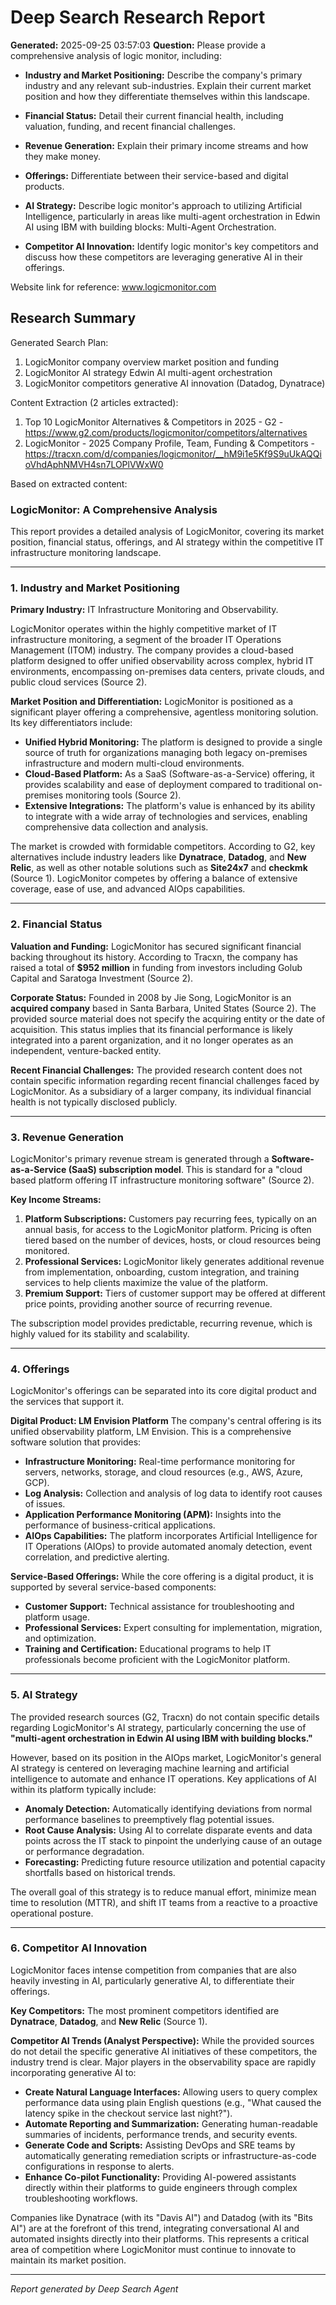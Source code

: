 # Deep Search Research Report

**Generated:** 2025-09-25 03:57:03
**Question:** Please provide a comprehensive analysis of logic monitor, including:

* **Industry and Market Positioning:** Describe the company's primary industry and any relevant sub-industries. Explain their current market position and how they differentiate themselves within this landscape.

* **Financial Status:** Detail their current financial health, including valuation, funding, and recent financial challenges.

* **Revenue Generation:** Explain their primary income streams and how they make money.

* **Offerings:** Differentiate between their service-based and digital products.

* **AI Strategy:** Describe logic monitor's approach to utilizing Artificial Intelligence, particularly in areas like multi-agent orchestration in Edwin AI using IBM with building blocks: Multi-Agent Orchestration.

* **Competitor AI Innovation:** Identify logic monitor's key competitors and discuss how these competitors are leveraging generative AI in their offerings.

Website link for reference: www.logicmonitor.com

## Research Summary


Generated Search Plan:
1. LogicMonitor company overview market position and funding
2. LogicMonitor AI strategy Edwin AI multi-agent orchestration
3. LogicMonitor competitors generative AI innovation (Datadog, Dynatrace)

Content Extraction (2 articles extracted):
1. Top 10 LogicMonitor Alternatives & Competitors in 2025 - G2 - https://www.g2.com/products/logicmonitor/competitors/alternatives
2. LogicMonitor - 2025 Company Profile, Team, Funding & Competitors - https://tracxn.com/d/companies/logicmonitor/__hM9i1e5Kf9S9uUkAQQioVhdAphNMVH4sn7LOPlVWxW0

Based on extracted content:
### **LogicMonitor: A Comprehensive Analysis**

This report provides a detailed analysis of LogicMonitor, covering its market position, financial status, offerings, and AI strategy within the competitive IT infrastructure monitoring landscape.

---

### **1. Industry and Market Positioning**

**Primary Industry:** IT Infrastructure Monitoring and Observability.

LogicMonitor operates within the highly competitive market of IT infrastructure monitoring, a segment of the broader IT Operations Management (ITOM) industry. The company provides a cloud-based platform designed to offer unified observability across complex, hybrid IT environments, encompassing on-premises data centers, private clouds, and public cloud services (Source 2).

**Market Position and Differentiation:**
LogicMonitor is positioned as a significant player offering a comprehensive, agentless monitoring solution. Its key differentiators include:

*   **Unified Hybrid Monitoring:** The platform is designed to provide a single source of truth for organizations managing both legacy on-premises infrastructure and modern multi-cloud environments.
*   **Cloud-Based Platform:** As a SaaS (Software-as-a-Service) offering, it provides scalability and ease of deployment compared to traditional on-premises monitoring tools (Source 2).
*   **Extensive Integrations:** The platform's value is enhanced by its ability to integrate with a wide array of technologies and services, enabling comprehensive data collection and analysis.

The market is crowded with formidable competitors. According to G2, key alternatives include industry leaders like **Dynatrace**, **Datadog**, and **New Relic**, as well as other notable solutions such as **Site24x7** and **checkmk** (Source 1). LogicMonitor competes by offering a balance of extensive coverage, ease of use, and advanced AIOps capabilities.

---

### **2. Financial Status**

**Valuation and Funding:**
LogicMonitor has secured significant financial backing throughout its history. According to Tracxn, the company has raised a total of **$952 million** in funding from investors including Golub Capital and Saratoga Investment (Source 2).

**Corporate Status:**
Founded in 2008 by Jie Song, LogicMonitor is an **acquired company** based in Santa Barbara, United States (Source 2). The provided source material does not specify the acquiring entity or the date of acquisition. This status implies that its financial performance is likely integrated into a parent organization, and it no longer operates as an independent, venture-backed entity.

**Recent Financial Challenges:**
The provided research content does not contain specific information regarding recent financial challenges faced by LogicMonitor. As a subsidiary of a larger company, its individual financial health is not typically disclosed publicly.

---

### **3. Revenue Generation**

LogicMonitor's primary revenue stream is generated through a **Software-as-a-Service (SaaS) subscription model**. This is standard for a "cloud based platform offering IT infrastructure monitoring software" (Source 2).

**Key Income Streams:**
1.  **Platform Subscriptions:** Customers pay recurring fees, typically on an annual basis, for access to the LogicMonitor platform. Pricing is often tiered based on the number of devices, hosts, or cloud resources being monitored.
2.  **Professional Services:** LogicMonitor likely generates additional revenue from implementation, onboarding, custom integration, and training services to help clients maximize the value of the platform.
3.  **Premium Support:** Tiers of customer support may be offered at different price points, providing another source of recurring revenue.

The subscription model provides predictable, recurring revenue, which is highly valued for its stability and scalability.

---

### **4. Offerings**

LogicMonitor's offerings can be separated into its core digital product and the services that support it.

**Digital Product: LM Envision Platform**
The company's central offering is its unified observability platform, LM Envision. This is a comprehensive software solution that provides:
*   **Infrastructure Monitoring:** Real-time performance monitoring for servers, networks, storage, and cloud resources (e.g., AWS, Azure, GCP).
*   **Log Analysis:** Collection and analysis of log data to identify root causes of issues.
*   **Application Performance Monitoring (APM):** Insights into the performance of business-critical applications.
*   **AIOps Capabilities:** The platform incorporates Artificial Intelligence for IT Operations (AIOps) to provide automated anomaly detection, event correlation, and predictive alerting.

**Service-Based Offerings:**
While the core offering is a digital product, it is supported by several service-based components:
*   **Customer Support:** Technical assistance for troubleshooting and platform usage.
*   **Professional Services:** Expert consulting for implementation, migration, and optimization.
*   **Training and Certification:** Educational programs to help IT professionals become proficient with the LogicMonitor platform.

---

### **5. AI Strategy**

The provided research sources (G2, Tracxn) do not contain specific details regarding LogicMonitor's AI strategy, particularly concerning the use of **"multi-agent orchestration in Edwin AI using IBM with building blocks."**

However, based on its position in the AIOps market, LogicMonitor's general AI strategy is centered on leveraging machine learning and artificial intelligence to automate and enhance IT operations. Key applications of AI within its platform typically include:

*   **Anomaly Detection:** Automatically identifying deviations from normal performance baselines to preemptively flag potential issues.
*   **Root Cause Analysis:** Using AI to correlate disparate events and data points across the IT stack to pinpoint the underlying cause of an outage or performance degradation.
*   **Forecasting:** Predicting future resource utilization and potential capacity shortfalls based on historical trends.

The overall goal of this strategy is to reduce manual effort, minimize mean time to resolution (MTTR), and shift IT teams from a reactive to a proactive operational posture.

---

### **6. Competitor AI Innovation**

LogicMonitor faces intense competition from companies that are also heavily investing in AI, particularly generative AI, to differentiate their offerings.

**Key Competitors:**
The most prominent competitors identified are **Dynatrace**, **Datadog**, and **New Relic** (Source 1).

**Competitor AI Trends (Analyst Perspective):**
While the provided sources do not detail the specific generative AI initiatives of these competitors, the industry trend is clear. Major players in the observability space are rapidly incorporating generative AI to:

*   **Create Natural Language Interfaces:** Allowing users to query complex performance data using plain English questions (e.g., "What caused the latency spike in the checkout service last night?").
*   **Automate Reporting and Summarization:** Generating human-readable summaries of incidents, performance trends, and security events.
*   **Generate Code and Scripts:** Assisting DevOps and SRE teams by automatically generating remediation scripts or infrastructure-as-code configurations in response to alerts.
*   **Enhance Co-pilot Functionality:** Providing AI-powered assistants directly within their platforms to guide engineers through complex troubleshooting workflows.

Companies like Dynatrace (with its "Davis AI") and Datadog (with its "Bits AI") are at the forefront of this trend, integrating conversational AI and automated insights directly into their platforms. This represents a critical area of competition where LogicMonitor must continue to innovate to maintain its market position.

---
*Report generated by Deep Search Agent*
